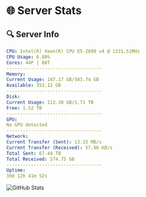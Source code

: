# 🌐 Server Stats
## 🔍 Server Info
```yaml
CPU: Intel(R) Xeon(R) CPU E5-2699 v4 @ 1331.51MHz
CPU Usage: 6.80%
Cores: 44P | 88T
-----------------------------------
Memory:
Current Usage: 147.17 GB/503.74 GB
Available: 353.12 GB
-----------------------------------
Disk:
Current Usage: 113.30 GB/1.71 TB
Free: 1.52 TB
-----------------------------------
GPU:
No GPU detected
-----------------------------------
Network:
Current Transfer (Sent): 13.15 MB/s
Current Transfer (Received): 57.96 KB/s
Total Sent: 67.44 TB
Total Received: 574.75 GB
-----------------------------------
Uptime:
39d 12h 41m 52s
```
![GitHub Stats](https://img.shields.io/badge/Updated-2025-04-16_10:04:41-blue)